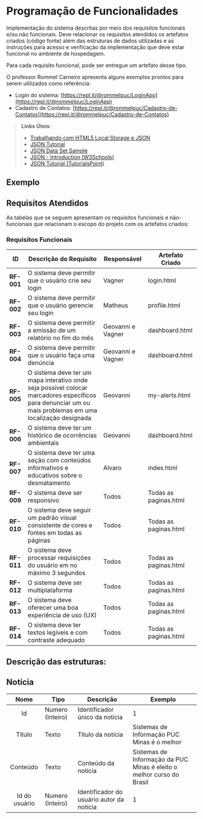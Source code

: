 # Programação de Funcionalidades

Implementação do sistema descritas por meio dos requisitos funcionais e/ou não funcionais. Deve relacionar os requisitos atendidos os artefatos criados (código fonte) além das estruturas de dados utilizadas e as instruções para acesso e verificação da implementação que deve estar funcional no ambiente de hospedagem.

Para cada requisito funcional, pode ser entregue um artefato desse tipo.

O professor Rommel Carneiro apresenta alguns exemplos prontos para serem utilizados como referência:
- Login do sistema: [https://repl.it/@rommelpuc/LoginApp](https://repl.it/@rommelpuc/LoginApp) 
- Cadastro de Contatos: [https://repl.it/@rommelpuc/Cadastro-de-Contatos](https://repl.it/@rommelpuc/Cadastro-de-Contatos)


> **Links Úteis**:
>
> - [Trabalhando com HTML5 Local Storage e JSON](https://www.devmedia.com.br/trabalhando-com-html5-local-storage-e-json/29045)
> - [JSON Tutorial](https://www.w3resource.com/JSON)
> - [JSON Data Set Sample](https://opensource.adobe.com/Spry/samples/data_region/JSONDataSetSample.html)
> - [JSON - Introduction (W3Schools)](https://www.w3schools.com/js/js_json_intro.asp)
> - [JSON Tutorial (TutorialsPoint)](https://www.tutorialspoint.com/json/index.htm)

## Exemplo

## Requisitos Atendidos

As tabelas que se seguem apresentam os requisitos funcionais e não-funcionais que relacionam o escopo do projeto com os artefatos criados:

### Requisitos Funcionais

| ID     | Descrição do Requisito                                                                                                                       | Responsável | Artefato Criado          |
|--------|-----------------------------------------------------------------------------------------------------------------------------------------------|-------------|--------------------------|
| **RF-001** | O sistema deve permitir que o usuário crie seu login                                                                                          | Vagner   | login.html    |
| **RF-002** | O sistema deve permitir que o usuário gerencie seu login                                                                                       | Matheus  | profile.html    |
| **RF-003** | O sistema deve permitir a emissão de um relatório no fim do mês                                                                                | Geovanni e Vagner   | dashboard.html    |
| **RF-004** | O sistema deve permitir que o usuário faça uma denúncia                                                                                        | Geovanni e Vagner    | dashboard.html    |
| **RF-005** | O sistema deve ter um mapa interativo onde seja possível colocar marcadores específicos para denunciar um ou mais problemas em uma localização designada | Geovanni   | my-alerts.html    |
| **RF-006** | O sistema deve ter um histórico de ocorrências ambientais                                                                                      | Geovanni   | dashboard.html    |
| **RF-007** | O sistema deve ter uma seção com conteúdos informativos e educativos sobre o desmatamento                                                      | Alvaro   | index.html    |
| **RF-009** | O sistema deve ser responsivo                                                                                                                 | Todos   | Todas as paginas.html    |
| **RF-010** | O sistema deve seguir um padrão visual consistente de cores e fontes em todas as páginas                                                       | Todos   | Todas as paginas.html    |
| **RF-011** | O sistema deve processar requisições do usuário em no máximo 3 segundos                                                                        |Todos   | Todas as paginas.html    |
| **RF-012** | O sistema deve ser multiplataforma                                                                                                            | Todos   | Todas as paginas.html   |
| **RF-013** | O sistema deve oferecer uma boa experiência de uso (UX)                                                                                       | Todos   | Todas as paginas.html    |
| **RF-014** | O sistema deve ter textos legíveis e com contraste adequado                                                                                    | Todos   | Todas as paginas.html    |



## Descrição das estruturas:

## Notícia
|  **Nome**      | **Tipo**          | **Descrição**                             | **Exemplo**                                    |
|:--------------:|-------------------|-------------------------------------------|------------------------------------------------|
| Id             | Numero (Inteiro)  | Identificador único da notícia            | 1                                              |
| Título         | Texto             | Título da notícia                         | Sistemas de Informação PUC Minas é o melhor                                   |
| Conteúdo       | Texto             | Conteúdo da notícia                       | Sistemas de Informação da PUC Minas é eleito o melhor curso do Brasil                            |
| Id do usuário  | Numero (Inteiro)  | Identificador do usuário autor da notícia | 1                                              |

